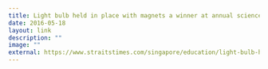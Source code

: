 ```yaml
---
title: Light bulb held in place with magnets a winner at annual science challenge
date: 2016-05-18
layout: link
description: ""
image: ""
external: https://www.straitstimes.com/singapore/education/light-bulb-held-in-place-with-magnets-a-winner-at-annual-science-challenge
---
```

